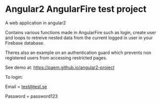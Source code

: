 # Angular2 AngularFire test project
A web application in angular2

Contains various functions made in AngularFire such as login, create user and loops to retreive nested data from the current logged in user in your Firebase database.

Theres also an example on an authentication guard which prevents non registered users from accessing restricted pages.

See demo at: https://paem.github.io/angular2-project

To login:

Email = test@test.se

Password = password123
